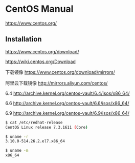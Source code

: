 # CentOS Manual

<https://www.centos.org/>

## Installation

<https://www.centos.org/download/>

<https://wiki.centos.org/Download>

下载镜像 <https://www.centos.org/download/mirrors/>

阿里云下载镜像 <http://mirrors.aliyun.com/centos/>

6.4 <http://archive.kernel.org/centos-vault/6.4/isos/x86_64/>

6.6 <http://archive.kernel.org/centos-vault/6.6/isos/x86_64/>

6.9 <http://archive.kernel.org/centos-vault/6.9/isos/x86_64/>

```bash
$ cat /etc/redhat-release
CentOS Linux release 7.3.1611 (Core)

$ uname -r
3.10.0-514.26.2.el7.x86_64

$ uname -m
x86_64
```
